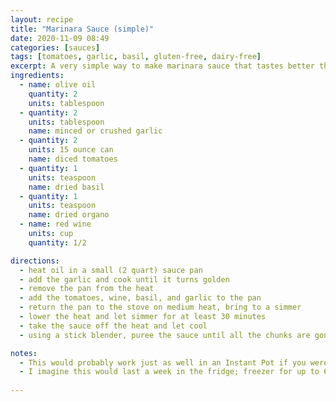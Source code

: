 ```yaml
---
layout: recipe
title: "Marinara Sauce (simple)"
date: 2020-11-09 08:49
categories: [sauces]
tags: [tomatoes, garlic, basil, gluten-free, dairy-free]
excerpt: A very simple way to make marinara sauce that tastes better than jarred.
ingredients:
  - name: olive oil
    quantity: 2
    units: tablespoon
  - quantity: 2
    units: tablespoon
    name: minced or crushed garlic
  - quantity: 2
    units: 15 ounce can
    name: diced tomatoes
  - quantity: 1
    units: teaspoon
    name: dried basil
  - quantity: 1
    units: teaspoon
    name: dried organo
  - name: red wine
    units: cup
    quantity: 1/2

directions:
  - heat oil in a small (2 quart) sauce pan
  - add the garlic and cook until it turns golden
  - remove the pan from the heat
  - add the tomatoes, wine, basil, and garlic to the pan
  - return the pan to the stove on medium heat, bring to a simmer
  - lower the heat and let simmer for at least 30 minutes
  - take the sauce off the heat and let cool
  - using a stick blender, puree the sauce until all the chunks are gone

notes:
  - This would probably work just as well in an Instant Pot if you were pressed for time.
  - I imagine this would last a week in the fridge; freezer for up to 6 months.
  
---
```





